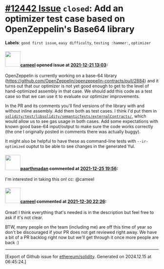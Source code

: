 # [\#12442 Issue](https://github.com/ethereum/solidity/issues/12442) `closed`: Add an optimizer test case based on OpenZeppelin's Base64 library
**Labels**: `good first issue`, `easy difficulty`, `testing :hammer:`, `optimizer`


#### <img src="https://avatars.githubusercontent.com/u/137030?v=4" width="50">[cameel](https://github.com/cameel) opened issue at [2021-12-21 13:03](https://github.com/ethereum/solidity/issues/12442):

OpenZeppelin is currently working on a base-64 library (https://github.com/OpenZeppelin/openzeppelin-contracts/pull/2884) and it turns out that our optimizer is not yet good enough to get to the level of hand-optimized assembly in that case. We should add this code as a test case so that we can use it to evaluate our optimizer improvements.

In the PR and its comments you'll find versions of the library with and without inline assembly. Add them both as test cases. I think I'd put them in [`solidity/test/libsolidity/semanticTests/externalContracts/`](https://github.com/ethereum/solidity/tree/develop/test/libsolidity/semanticTests/externalContracts), which would allow us to see gas usage in both cases. Add some expectations with known good base-64 input/output to make sure the code works correctly (the one I originally posted in comments there was actually buggy).

It might also be helpful to have these as command-line tests with `--ir-optimized` ouptut to be able to see changes in the generated Yul.

#### <img src="https://avatars.githubusercontent.com/u/8986140?u=42d1c61a80aafa717a95b3112151e37229d94b6e&v=4" width="50">[paarthmadan](https://github.com/paarthmadan) commented at [2021-12-25 19:56](https://github.com/ethereum/solidity/issues/12442#issuecomment-1001066944):

I'm interested in taking this on! cc: @cameel

#### <img src="https://avatars.githubusercontent.com/u/137030?v=4" width="50">[cameel](https://github.com/cameel) commented at [2021-12-30 22:26](https://github.com/ethereum/solidity/issues/12442#issuecomment-1003200174):

Great! I think everything that's needed is in the description but feel free to ask if it's not clear.

BTW, many people on the team (including me) are off this time of year so don't be discouraged if your PR does not get reviewed right away. We have a bit of a PR backlog right now but we'll get through it once more people are back :)


-------------------------------------------------------------------------------



[Export of Github issue for [ethereum/solidity](https://github.com/ethereum/solidity). Generated on 2024.12.15 at 06:45:24.]
